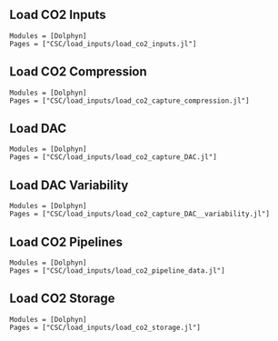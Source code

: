 ## Load CO2 Inputs
```@autodocs
Modules = [Dolphyn]
Pages = ["CSC/load_inputs/load_co2_inputs.jl"]
```

## Load CO2 Compression
```@autodocs
Modules = [Dolphyn]
Pages = ["CSC/load_inputs/load_co2_capture_compression.jl"]
```

## Load DAC
```@autodocs
Modules = [Dolphyn]
Pages = ["CSC/load_inputs/load_co2_capture_DAC.jl"]
```

## Load DAC Variability
```@autodocs
Modules = [Dolphyn]
Pages = ["CSC/load_inputs/load_co2_capture_DAC__variability.jl"]
```

## Load CO2 Pipelines
```@autodocs
Modules = [Dolphyn]
Pages = ["CSC/load_inputs/load_co2_pipeline_data.jl"]
```

## Load CO2 Storage
```@autodocs
Modules = [Dolphyn]
Pages = ["CSC/load_inputs/load_co2_storage.jl"]
```